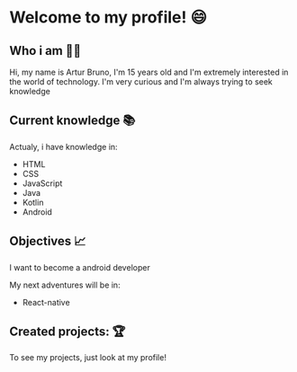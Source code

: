 # Welcome to my profile! 😄

## Who i am 🖐🏻

Hi, my name is Artur Bruno, I'm 15 years old and I'm extremely interested in the world of technology. I'm very curious and I'm always trying to seek knowledge

## Current knowledge 📚

Actualy, i have knowledge in:
- HTML
- CSS
- JavaScript
- Java 
- Kotlin
- Android

## Objectives 📈

I want to become a android developer

My next adventures will be in:

- React-native

## Created projects: 🏆

To see my projects, just look at my profile!
